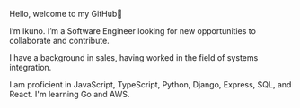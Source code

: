 Hello, welcome to my GitHub👋

I’m Ikuno. I’m a Software Engineer looking for new opportunities to collaborate and contribute.

I have a background in sales, having worked in the field of systems integration.

I am proficient in JavaScript, TypeScript, Python, Django, Express, SQL, and React. I'm learning Go and AWS.
